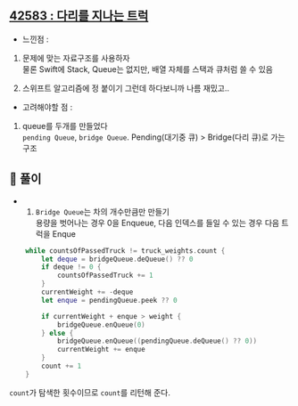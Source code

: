 ## [42583 : 다리를 지나는 트럭](https://programmers.co.kr/learn/courses/30/lessons/42583)

- 느낀점 :

1. 문제에 맞는 자료구조를 사용하자 </br>
   물론 Swift에 Stack, Queue는 없지만, 배열 자체를 스택과 큐처럼 쓸 수 있음 <br>

2. 스위프트 알고리즘에 정 붙이기 그런데 하다보니까 나름 재밌고..
   </br>

- 고려해야할 점 :

1. queue를 두개를 만들었다 </br>
   `pending Queue`, `bridge Queue`. Pending(대기중 큐) > Bridge(다리 큐)로 가는 구조

## 📌 풀이

- 1. `Bridge Queue`는 차의 개수만큼만 만들기 <br>
     용량을 벗어나는 경우 0을 Enqueue, 다음 인덱스를 들일 수 있는 경우 다음 트럭을 Enque

```swift
    while countsOfPassedTruck != truck_weights.count {
        let deque = bridgeQueue.deQueue() ?? 0
        if deque != 0 {
            countsOfPassedTruck += 1
        }
        currentWeight += -deque
        let enque = pendingQueue.peek ?? 0

        if currentWeight + enque > weight {
            bridgeQueue.enQueue(0)
        } else {
            bridgeQueue.enQueue((pendingQueue.deQueue() ?? 0))
            currentWeight += enque
        }
        count += 1
    }
```

`count`가 탐색한 횟수이므로 `count`를 리턴해 준다.

